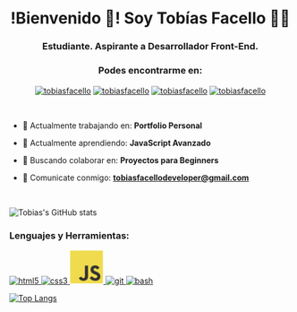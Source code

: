 <!--
**tobiasfacello/tobiasfacello** is a ✨ _special_ ✨ repository because its `README.md` (this file) appears on your GitHub profile.
-->



<h1 align="center">!Bienvenido 👋! Soy Tobías Facello 👨‍💻</h1>
<h3 align="center">Estudiante. Aspirante a Desarrollador Front-End.</h3>
<h3 align="center">Podes encontrarme en:</h3>



<p align="center">
<a href="https://linkedin.com/in/tobiasfacello" target="blank"><img align="center" src="https://dw-iconusers.flaticon.com/43971/43971898/1624636636372.svg?token=exp=1624637547~hmac=b51a26985783a73cd8be56acf926ecc9" alt="tobiasfacello" height="40" width="40" /></a>
<a href="https://codepen.io/tobiasfacello" target="blank"><img align="center" src="https://dw-iconusers.flaticon.com/43971/43971898/1624636108752.svg?token=exp=1624637103~hmac=915ff1bead6414bb485a61899707387f" alt="tobiasfacello" height="40" width="40" /></a>
<a href="https://twitter.com/tobiasfacello" target="blank"><img align="center" src="https://dw-iconusers.flaticon.com/43971/43971898/1624636910336.svg?token=exp=1624637824~hmac=6205ad3337cce610130fad665708388f" alt="tobiasfacello" height="40" width="40" /></a>
<a href="https://instagram.com/tobiasfacello" target="blank"><img align="center" src="https://dw-iconusers.flaticon.com/43971/43971898/1624637086692.svg?token=exp=1624637993~hmac=d7f1c326d18790e576a44831ea2cb1be" alt="tobiasfacello" height="40" width="40" /></a>
</p>

<br>

- 🔭 Actualmente trabajando en: **Portfolio Personal**

- 🌱 Actualmente aprendiendo: **JavaScript Avanzado**

- 🤝 Buscando colaborar en: **Proyectos para Beginners**

- 💬 Comunicate conmigo: **tobiasfacellodeveloper@gmail.com**

<br>

![Tobias's GitHub stats](https://github-readme-stats.vercel.app/api?username=tobiasfacello&show_icons=true&theme=graywhite)

<h3 align="left">Lenguajes y Herramientas:</h3>
<p align="left"> <a href="https://www.w3.org/html/" target="_blank"> <img src="https://dw-iconusers.flaticon.com/43971/43971898/1624637887734.svg?token=exp=1624638823~hmac=db3ed11d530bf70debfd72113b4faed2" alt="html5" width="60" height="60"/> </a> <a href="https://www.w3schools.com/css/" target="_blank"> <img src="https://image.flaticon.com/icons/png/512/732/732190.png" alt="css3" width="60" height="60"/> </a> <a href="https://developer.mozilla.org/en-US/docs/Web/JavaScript" target="_blank"> <img src="https://raw.githubusercontent.com/devicons/devicon/master/icons/javascript/javascript-original.svg" alt="javascript" width="60" height="60"/> </a> <a href="https://git-scm.com/" target="_blank"> <img src="https://www.vectorlogo.zone/logos/git-scm/git-scm-icon.svg" alt="git" width="60" height="60"/> </a> <a href="https://www.gnu.org/software/bash/" target="_blank"> <img src="https://www.vectorlogo.zone/logos/gnu_bash/gnu_bash-icon.svg" alt="bash" width="60" height="60"/> </a> </p>

[![Top Langs](https://github-readme-stats.vercel.app/api/top-langs/?username=tobiasfacello&layout=compact)](https://github.com/tobiasfacello/github-readme-stats)
